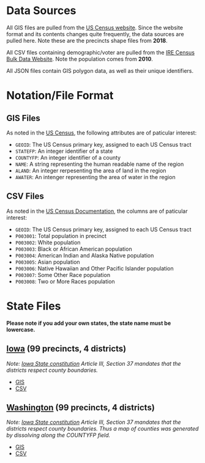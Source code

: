 # Data Sources

All GIS files are pulled from the [US Census website](https://www.census.gov/geographies/mapping-files/time-series/geo/carto-boundary-file.html). Since the website format and its contents changes quite frequently, the data sources are pulled here. Note these are the precincts shape files from **2018**.

All CSV files containing demographic/voter are pulled from the [IRE Census Bulk Data Website](http://census.ire.org/data/bulkdata.html). Note the population comes from **2010**.

All JSON files contain GIS polygon data, as well as their unique identifiers.

# Notation/File Format

## GIS Files
As noted in the [US Census](https://www2.census.gov/geo/tiger/GENZ2018/2018_file_name_def.pdf), the following attributes are of paticular interest:

- `GEOID`: The US Census primary key, assigned to each US Census tract
- `STATEFP`: An integer identifier of a state
- `COUNTYFP`: An integer identifier of a county
- `NAME`: A string representing the human readable name of the region
- `ALAND`: An integer rerpesenting the area of land in the region
- `AWATER`: An intenger representing the area of water in the region

## CSV Files
As noted in the [US Census Documentation](https://raw.githubusercontent.com/ireapps/census/master/tools/metadata/sf1_labels.csv), the columns are of paticular interest:

- `GEOID`: The US Census primary key, assigned to each US Census tract
- `P003001`: Total population in precinct
- `P003002`: White population
- `P003003`: Black or African American population
- `P003004`: American Indian and Alaska Native population
- `P003005`: Asian population
- `P003006`: Native Hawaiian and Other Pacific Islander population
- `P003007`: Some Other Race population
- `P003008`: Two or More Races population 

# State Files

**Please note if you add your own states, the state name must be lowercase.**

## [Iowa]() (99 precincts, 4 districts)
*Note: [Iowa State constitution](http://publications.iowa.gov/135/1/history/7-7.html) Article III, Section 37 mandates that the districts respect county boundaries.*

- [GIS](https://github.com/project-rakan/bladecaller/tree/master/data/iowa/gis)
- [CSV](https://github.com/project-rakan/bladecaller/blob/master/data/iowa/iowa.csv)

## [Washington]() (99 precincts, 4 districts)
*Note: [Iowa State constitution](http://publications.iowa.gov/135/1/history/7-7.html) Article III, Section 37 mandates that the districts respect county boundaries. Thus a map of counties was generated by dissolving along the COUNTYFP field.*

- [GIS](https://github.com/project-rakan/bladecaller/tree/master/data/washington/gis)
- [CSV](https://github.com/project-rakan/bladecaller/blob/master/data/washington/washington.csv)

